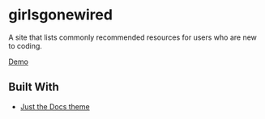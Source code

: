 # girlsgonewired

A site that lists commonly recommended resources for users who are new to coding.

[Demo](https://tallglassofwalter.github.io/girlsgonewired)

## Built With

- [Just the Docs theme](https://github.com/just-the-docs/just-the-docs)